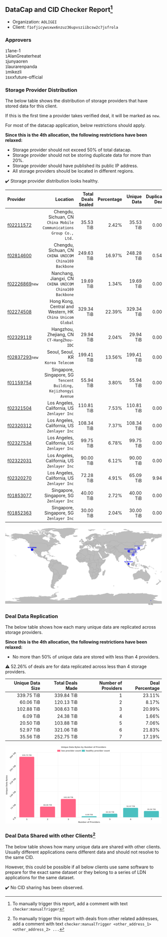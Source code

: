 ## DataCap and CID Checker Report[^1]
 - Organization: `AOLIGEI`
 - Client: `f1ofjicywsxwx6nzuz36upvsziibcsw2c7jsfrola`
### Approvers
`1`1ane-1<br/>`1`AlanGreaterheat<br/>`1`junyaoren<br/>`1`laurarenpanda<br/>`1`mikezli<br/>`1`sxxfuture-official


### Storage Provider Distribution
The below table shows the distribution of storage providers that have stored data for this client.

If this is the first time a provider takes verified deal, it will be marked as `new`.

For most of the datacap application, below restrictions should apply.

**Since this is the 4th allocation, the following restrictions have been relaxed:**
 - Storage provider should not exceed 50% of total datacap.
 - Storage provider should not be storing duplicate data for more than 20%.
 - Storage provider should have published its public IP address.
 - All storage providers should be located in different regions.

✔️ Storage provider distribution looks healthy.

| Provider                                                    |                                                               Location | Total Deals Sealed | Percentage | Unique Data | Duplicate Deals |
| :---------------------------------------------------------- | ---------------------------------------------------------------------: | -----------------: | ---------: | ----------: | --------------: |
| [f02211572](https://filfox.info/en/address/f02211572)       | Chengdu, Sichuan, CN<br/>`China Mobile Communications Group Co., Ltd.` |          35.53 TiB |      2.42% |   35.53 TiB |           0.00% |
| [f02814600](https://filfox.info/en/address/f02814600)       |              Chengdu, Sichuan, CN<br/>`CHINA UNICOM China169 Backbone` |         249.63 TiB |     16.97% |  248.28 TiB |           0.54% |
| [f02226869](https://filfox.info/en/address/f02226869)`new`  |             Nanchang, Jiangxi, CN<br/>`CHINA UNICOM China169 Backbone` |          19.69 TiB |      1.34% |   19.69 TiB |           0.00% |
| [f02274508](https://filfox.info/en/address/f02274508)       |           Hong Kong, Central and Western, HK<br/>`China Unicom Global` |         329.34 TiB |     22.39% |  329.34 TiB |           0.00% |
| [f02329119](https://filfox.info/en/address/f02329119)       |                           Hangzhou, Zhejiang, CN<br/>`CT-HangZhou-IDC` |          29.94 TiB |      2.04% |   29.94 TiB |           0.00% |
| [f02837293](https://filfox.info/en/address/f02837293)`new`  |                                   Seoul, Seoul, KR<br/>`Korea Telecom` |         199.41 TiB |     13.56% |  199.41 TiB |           0.00% |
| [f01159754](https://filfox.info/en/address/f01159754)       |    Singapore, Singapore, SG<br/>`Tencent Building, Kejizhongyi Avenue` |          55.94 TiB |      3.80% |   55.94 TiB |           0.00% |
| [f02321504](https://filfox.info/en/address/f02321504)       |                         Los Angeles, California, US<br/>`Zenlayer Inc` |         110.81 TiB |      7.53% |  110.81 TiB |           0.00% |
| [f02320312](https://filfox.info/en/address/f02320312)       |                         Los Angeles, California, US<br/>`Zenlayer Inc` |         108.34 TiB |      7.37% |  108.34 TiB |           0.00% |
| [f02327534](https://filfox.info/en/address/f02327534)       |                         Los Angeles, California, US<br/>`Zenlayer Inc` |          99.75 TiB |      6.78% |   99.75 TiB |           0.00% |
| [f02322031](https://filfox.info/en/address/f02322031)       |                         Los Angeles, California, US<br/>`Zenlayer Inc` |          90.00 TiB |      6.12% |   90.00 TiB |           0.00% |
| [f02320270](https://filfox.info/en/address/f02320270)       |                         Los Angeles, California, US<br/>`Zenlayer Inc` |          72.28 TiB |      4.91% |   65.09 TiB |           9.94% |
| [f01853077](https://filfox.info/en/address/f01853077)       |                            Singapore, Singapore, SG<br/>`Zenlayer Inc` |          40.00 TiB |      2.72% |   40.00 TiB |           0.00% |
| [f01852363](https://filfox.info/en/address/f01852363)       |                            Singapore, Singapore, SG<br/>`Zenlayer Inc` |          30.00 TiB |      2.04% |   30.00 TiB |           0.00% |

<img src="https://raw.githubusercontent.com/data-preservation-programs/filplus-checker-assets/main/filecoin-project/filecoin-plus-large-datasets/issues/2077/1700117289964.png"/>

### Deal Data Replication
The below table shows how each many unique data are replicated across storage providers.


**Since this is the 4th allocation, the following restrictions have been relaxed:**
- No more than 50% of unique data are stored with less than 4 providers.

⚠️ 52.26% of deals are for data replicated across less than 4 storage providers.

| Unique Data Size | Total Deals Made | Number of Providers | Deal Percentage |
| ---------------: | ---------------: | ------------------: | --------------: |
|       339.75 TiB |       339.84 TiB |                   1 |          23.11% |
|        60.06 TiB |       120.13 TiB |                   2 |           8.17% |
|       102.88 TiB |       308.63 TiB |                   3 |          20.99% |
|         6.09 TiB |        24.38 TiB |                   4 |           1.66% |
|        20.50 TiB |       103.88 TiB |                   5 |           7.06% |
|        52.97 TiB |       321.06 TiB |                   6 |          21.83% |
|        35.56 TiB |       252.75 TiB |                   7 |          17.19% |

<img src="https://raw.githubusercontent.com/data-preservation-programs/filplus-checker-assets/main/filecoin-project/filecoin-plus-large-datasets/issues/2077/1700117291072.png"/>

### Deal Data Shared with other Clients[^3]
The below table shows how many unique data are shared with other clients.
Usually different applications owns different data and should not resolve to the same CID.

However, this could be possible if all below clients use same software to prepare for the exact same dataset or they belong to a series of LDN applications for the same dataset.

✔️ No CID sharing has been observed.

[^1]: To manually trigger this report, add a comment with text `checker:manualTrigger`

[^2]: Deals from those addresses are combined into this report as they are specified with `checker:manualTrigger`

[^3]: To manually trigger this report with deals from other related addresses, add a comment with text `checker:manualTrigger <other_address_1> <other_address_2> ...`
